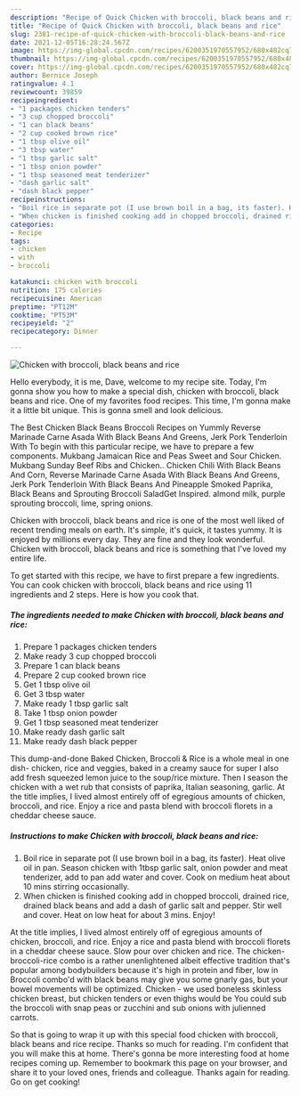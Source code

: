 ```yaml
---
description: "Recipe of Quick Chicken with broccoli, black beans and rice"
title: "Recipe of Quick Chicken with broccoli, black beans and rice"
slug: 2381-recipe-of-quick-chicken-with-broccoli-black-beans-and-rice
date: 2021-12-05T16:28:24.567Z
image: https://img-global.cpcdn.com/recipes/6200351970557952/680x482cq70/chicken-with-broccoli-black-beans-and-rice-recipe-main-photo.jpg
thumbnail: https://img-global.cpcdn.com/recipes/6200351970557952/680x482cq70/chicken-with-broccoli-black-beans-and-rice-recipe-main-photo.jpg
cover: https://img-global.cpcdn.com/recipes/6200351970557952/680x482cq70/chicken-with-broccoli-black-beans-and-rice-recipe-main-photo.jpg
author: Bernice Joseph
ratingvalue: 4.1
reviewcount: 39859
recipeingredient:
- "1 packages chicken tenders"
- "3 cup chopped broccoli"
- "1 can black beans"
- "2 cup cooked brown rice"
- "1 tbsp olive oil"
- "3 tbsp water"
- "1 tbsp garlic salt"
- "1 tbsp onion powder"
- "1 tbsp seasoned meat tenderizer"
- "dash garlic salt"
- "dash black pepper"
recipeinstructions:
- "Boil rice in separate pot (I use brown boil in a bag, its faster). Heat olive oil in pan. Season chicken with 1tbsp garlic salt, onion powder and meat tenderizer, add to pan add water and cover. Cook on medium heat about 10 mins stirring occasionally."
- "When chicken is finished cooking add in chopped broccoli, drained rice, drained black beans and add a dash of garlic salt and pepper. Stir well and cover. Heat on low heat for about 3 mins. Enjoy!"
categories:
- Recipe
tags:
- chicken
- with
- broccoli

katakunci: chicken with broccoli 
nutrition: 175 calories
recipecuisine: American
preptime: "PT12M"
cooktime: "PT53M"
recipeyield: "2"
recipecategory: Dinner

---
```



![Chicken with broccoli, black beans and rice](https://img-global.cpcdn.com/recipes/6200351970557952/680x482cq70/chicken-with-broccoli-black-beans-and-rice-recipe-main-photo.jpg)

Hello everybody, it is me, Dave, welcome to my recipe site. Today, I'm gonna show you how to make a special dish, chicken with broccoli, black beans and rice. One of my favorites food recipes. This time, I'm gonna make it a little bit unique. This is gonna smell and look delicious.

The Best Chicken Black Beans Broccoli Recipes on Yummly Reverse Marinade Carne Asada With Black Beans And Greens, Jerk Pork Tenderloin With To begin with this particular recipe, we have to prepare a few components. Mukbang Jamaican Rice and Peas Sweet and Sour Chicken. Mukbang Sunday Beef Ribs and Chicken.. Chicken Chili With Black Beans And Corn, Reverse Marinade Carne Asada With Black Beans And Greens, Jerk Pork Tenderloin With Black Beans And Pineapple Smoked Paprika, Black Beans and Sprouting Broccoli SaladGet Inspired. almond milk, purple sprouting broccoli, lime, spring onions.

Chicken with broccoli, black beans and rice is one of the most well liked of recent trending meals on earth. It's simple, it's quick, it tastes yummy. It is enjoyed by millions every day. They are fine and they look wonderful. Chicken with broccoli, black beans and rice is something that I've loved my entire life.


To get started with this recipe, we have to first prepare a few ingredients. You can cook chicken with broccoli, black beans and rice using 11 ingredients and 2 steps. Here is how you cook that.

<!--inarticleads1-->

##### The ingredients needed to make Chicken with broccoli, black beans and rice:

1. Prepare 1 packages chicken tenders
1. Make ready 3 cup chopped broccoli
1. Prepare 1 can black beans
1. Prepare 2 cup cooked brown rice
1. Get 1 tbsp olive oil
1. Get 3 tbsp water
1. Make ready 1 tbsp garlic salt
1. Take 1 tbsp onion powder
1. Get 1 tbsp seasoned meat tenderizer
1. Make ready dash garlic salt
1. Make ready dash black pepper


This dump-and-done Baked Chicken, Broccoli &amp; Rice is a whole meal in one dish- chicken, rice and veggies, baked in a creamy sauce for super I also add fresh squeezed lemon juice to the soup/rice mixture. Then I season the chicken with a wet rub that consists of paprika, Italian seasoning, garlic. At the title implies, I lived almost entirely off of egregious amounts of chicken, broccoli, and rice. Enjoy a rice and pasta blend with broccoli florets in a cheddar cheese sauce. 

<!--inarticleads2-->

##### Instructions to make Chicken with broccoli, black beans and rice:

1. Boil rice in separate pot (I use brown boil in a bag, its faster). Heat olive oil in pan. Season chicken with 1tbsp garlic salt, onion powder and meat tenderizer, add to pan add water and cover. Cook on medium heat about 10 mins stirring occasionally.
1. When chicken is finished cooking add in chopped broccoli, drained rice, drained black beans and add a dash of garlic salt and pepper. Stir well and cover. Heat on low heat for about 3 mins. Enjoy!


At the title implies, I lived almost entirely off of egregious amounts of chicken, broccoli, and rice. Enjoy a rice and pasta blend with broccoli florets in a cheddar cheese sauce. Slow pour over chicken and rice. The chicken-broccoli-rice combo is a rather unenlightened albeit effective tradition that&#39;s popular among bodybuilders because it&#39;s high in protein and fiber, low in Broccoli combo&#39;d with black beans may give you some gnarly gas, but your bowel movements will be optimized. Chicken - we used boneless skinless chicken breast, but chicken tenders or even thighs would be You could sub the broccoli with snap peas or zucchini and sub onions with julienned carrots. 

So that is going to wrap it up with this special food chicken with broccoli, black beans and rice recipe. Thanks so much for reading. I'm confident that you will make this at home. There's gonna be more interesting food at home recipes coming up. Remember to bookmark this page on your browser, and share it to your loved ones, friends and colleague. Thanks again for reading. Go on get cooking!
